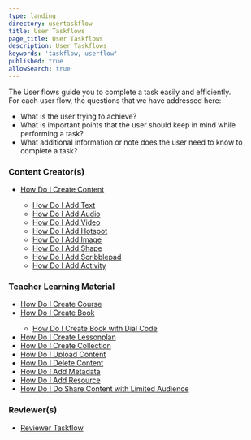```yaml
---
type: landing
directory: usertaskflow
title: User Taskflows
page_title: User Taskflows
description: User Taskflows
keywords: 'taskflow, userflow'
published: true
allowSearch: true
---
```

The User flows guide you to complete a task easily and efficiently.
<br>For each user flow, the questions that we have addressed here:

 * What is the user trying to achieve?
 * What is important points that the user should keep in mind while performing a task?
 * What additional information or note does the user need to know to complete a task?

<div class="row">
        <div class="col-sm-4">
            <h3>Content Creator(s)</h3>
            <ul> 
                <li><a href="/usertaskflow/how_do_i_create_content/" target="_blank">How Do I Create Content</a></li>
               <ul class="group">
                <li><a href="usertaskflow/how_do_i_add_text/" target="_blank">How Do I Add Text</a></li>
                <li><a href="usertaskflow/how_do_i_add_audio/" target="_blank">How Do I Add Audio</a></li>
                <li><a href="usertaskflow/how_do_i_add_video/" target="_blank">How Do I Add Video</a></li>
                <li><a href="usertaskflow/how_do_i_add_hotspot/" target="_blank">How Do I Add Hotspot</a></li>
                <li><a href="usertaskflow/how_do_i_add_image/" target="_blank">How Do I Add Image</a></li>
                <li><a href="usertaskflow/how_do_i_add_shape/" target="_blank">How Do I Add Shape</a></li>
                <li><a href="usertaskflow/how_do_i_add_scribblepad/" target="_blank">How Do I Add Scribblepad</a></li>
                <li><a href="usertaskflow/how_do_i_add_activity/" target="_blank">How Do I Add Activity</a></li>
                </ul>
                </ul></div>
              <h3>Teacher Learning Material</h3>
                <ul class="group">
                <li><a href="usertaskflow/how_do_i_create_course/" target="_blank">How Do I Create Course</a></li>
                <li><a href="usertaskflow/how_do_i_create_book/" target="_blank">How Do I Create Book</a></li>
                <ul class="group">
                <li><a href="usertaskflow/how_do_i_create_book_with_dial_code/" target="_blank">How Do I Create Book with Dial Code</a></li>
                </ul>
                <li><a href="usertaskflow/how_do_i_create_lessonplan/" target="_blank">How Do I Create Lessonplan</a></li>
                <li><a href="usertaskflow/how_do_i_create_collection/" target="_blank">How Do I Create Collection</a></li>
                <li><a href="usertaskflow/how_do_i_uploadcontent/" target="_blank">How Do I Upload Content</a></li>
                <li><a href="usertaskflow/how_do_i_delete_content/" target="_blank">How Do I Delete Content</a></li>
                <li><a href="usertaskflow/how_do_i_add_metadata/" target="_blank">How Do I Add Metadata</a></li>
                <li><a href="usertaskflow/how_do_i_add_resource/" target="_blank">How Do I Add Resource</a></li>
                <li><a href="usertaskflow/limited_sharing/" target="_blank">How Do I Do Share Content with Limited Audience</a></li>
             </ul>
             </ul>
        </div>
        <div class="col-sm-4">
            <h3>Reviewer(s)</h3>
            <ul>
                <li><a href="usertaskflow/reviewer_taskflow" target="_blank">Reviewer Taskflow</a></li>    
            </ul>
        </div>